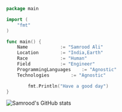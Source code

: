
```go
package main

import (
	"fmt"
)

func main() {
	Name 			:= "Samrood Ali"
	Location 		:= "India,Earth"
	Race     		:= "Human"
	Field 			:= "Engineer"
	ProgrammingLanguages 	:= "Agnostic"
	Technologies	 	:= "Agnostic"

        fmt.Println("Have a good day")
}

```

![Samrood's GitHub stats](https://github-readme-stats.vercel.app/api?username=samroodAli&show_icons=true&theme=onedark)
